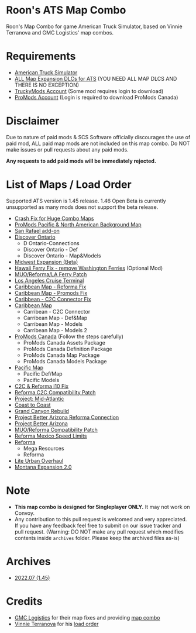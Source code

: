 # Roon's ATS Map Combo
Roon's Map Combo for game American Truck Simulator, based on Vinnie Terranova and GMC Logistics' map combos.

# Requirements
* [American Truck Simulator](https://store.steampowered.com/app/270880/American_Truck_Simulator/)
* [ALL Map Expansion DLCs for ATS](https://store.steampowered.com/dlc/270880/American_Truck_Simulator/list/43348) (YOU NEED ALL MAP DLCS AND THERE IS NO EXCEPTION)
* [TruckyMods Account](https://truckymods.io) (Some mod requires login to download)
* [ProMods Account](https://www.promods.net) (Login is required to download ProMods Canada)

# Disclaimer
Due to nature of paid mods & SCS Software officially discourages the use of paid mod, ALL paid map mods are not included on this map combo. Do NOT make issues or pull requests about any paid mods.

**Any requests to add paid mods will be immediately rejected.**

# List of Maps / Load Order
Supported ATS version is 1.45 release. 1.46 Open Beta is currently unsupported as many mods does not support the beta release.

* [Crash Fix for Huge Combo Maps](https://drive.google.com/file/d/15X_vhtinxMXZ6KKEZyxgxB-gUFINxALi/view)
* [ProMods Pacific & North American Background Map](https://steamcommunity.com/sharedfiles/filedetails/?id=2618624602)
* [San Rafael add-on](https://truckymods.io/american-truck-simulator/maps/san-rafael-add-on)
* [Discover Ontario](https://truckymods.io/american-truck-simulator/maps/discover-ontario)
    * D Ontario-Connections
    * Discover Ontario - Def
    * Discover Ontario - Map&Models
* [Midwest Expansion (Beta)](https://truckymods.io/american-truck-simulator/maps/50-united-former-midwest-expansion-c2c-required)
* [Hawaii Ferry Fix - remove Washington Ferries](https://steamcommunity.com/sharedfiles/filedetails/?id=2638370288) (Optional Mod)
* [MUO/Reforma/LA Ferry Patch](https://truckymods.io/american-truck-simulator/map-patches/muoreformapacific-map-patch)
* [Los Angeles Cruise Terminal](https://terramaps.net/download/view.php?game=caribbean)
* [Caribbean Map - Reforma Fix](https://truckymods.io/american-truck-simulator/map-patches/caribbean-map-reforma-fix)
* [Caribbean Map - Promods Fix](https://truckymods.io/american-truck-simulator/map-patches/caribbean-map-promods-fix)
* [Caribbean - C2C Connector Fix](https://truckymods.io/american-truck-simulator/map-patches/caribbean-c2c-conenctor-fix)
* [Caribbean Map](https://terramaps.net/download/view.php?game=caribbean)
    * Carribean - C2C Connector
    * Carribean Map - Def&Map
    * Carribean Map - Models
    * Carribean Map - Models 2
* [ProMods Canada](https://www.promods.net/setup.php?game=ats) (Follow the steps carefully)
    * ProMods Canada Assets Package
    * ProMods Canada Definition Package
    * ProMods Canada Map Package
    * ProMods Canada Models Package
* [Pacific Map](https://terramaps.net/download/view.php?game=pacific)
    * Pacific Def/Map
    * Pacific Models
* [C2C & Reforma i10 Fix](https://forum.scssoft.com/viewtopic.php?p=1738586)
* [Reforma C2C Compatibility Patch](https://reformaats.dudaone.com/downloads)
* [Project: Mid-Atlantic](https://truckymods.io/american-truck-simulator/maps/project-mid-atlantic)
* [Coast to Coast](https://truckymods.io/american-truck-simulator/maps/coast-to-coast)
* [Grand Canyon Rebuild](https://forum.scssoft.com/viewtopic.php?t=281638)
* [Project Better Arizona Reforma Connection](https://truckymods.io/american-truck-simulator/map-patches/project-better-arizona-reforma-connections)
* [Project Better Arizona](https://truckymods.io/american-truck-simulator/maps/project-better-arizona)
* [MUO/Reforma Compatibility Patch](https://truckymods.io/american-truck-simulator/map-patches/muoreforma-compatibility-patch)
* [Reforma Mexico Speed Limits](https://forum.scssoft.com/viewtopic.php?p=1714719)
* [Reforma](https://truckymods.io/american-truck-simulator/maps/reforma)
    * Mega Resources
    * Reforma
* [Lite Urban Overhaul](https://forum.scssoft.com/viewtopic.php?t=287978)
* [Montana Expansion 2.0](https://truckymods.io/american-truck-simulator/maps/montana-expansion-20)

# Note
* **This map combo is designed for Singleplayer ONLY.** It may not work on Convoy.
* Any contribution to this pull request is welcomed and very appreciated. If you have any feedback feel free to submit on our issue tracker and pull request. (Warning: DO NOT make any pull request which modifies contents inside `archives` folder. Please keep the archived files as-is)

# Archives
* [2022.07 (1.45)](https://github.com/RoonMoonlight/Roons-ATS-Map-Combo/blob/master/archives/1.45/README.md)

# Credits
* [GMC Logistics](https://roextended.ro/forum/memberlist.php?mode=viewprofile&u=15977) for their map fixes and providing [map combo](https://roextended.ro/forum/viewtopic.php?f=20&t=2326)
* [Vinnie Terranova](https://forum.scssoft.com/memberlist.php?mode=viewprofile&u=171700) for his [load order](https://forum.scssoft.com/viewtopic.php?t=292914)
